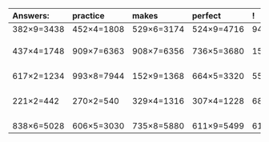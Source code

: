 | Answers: | practice | makes | perfect | ! |
| :--- | :--- | :--- | :--- | :--- |
| 382×9=3438 | 452×4=1808 | 529×6=3174 | 524×9=4716 | 947×6=5682 | 
|   |   |   |   |   | 
|   |   |   |   |   | 
|   |   |   |   |   | 
| 437×4=1748 | 909×7=6363 | 908×7=6356 | 736×5=3680 | 158×4=632 | 
|   |   |   |   |   | 
|   |   |   |   |   | 
|   |   |   |   |   | 
|   |   |   |   |   | 
| 617×2=1234 | 993×8=7944 | 152×9=1368 | 664×5=3320 | 551×9=4959 | 
|   |   |   |   |   | 
|   |   |   |   |   | 
|   |   |   |   |   | 
|   |   |   |   |   | 
| 221×2=442 | 270×2=540 | 329×4=1316 | 307×4=1228 | 683×9=6147 | 
|   |   |   |   |   | 
|   |   |   |   |   | 
|   |   |   |   |   | 
|   |   |   |   |   | 
| 838×6=5028 | 606×5=3030 | 735×8=5880 | 611×9=5499 | 612×9=5508 | 
